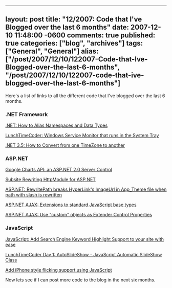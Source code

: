  ---
  layout: post
  title: "12/2007: Code that I've Blogged over the last 6 months"
  date: 2007-12-10 11:48:00 -0600
  comments: true
  published: true
  categories: ["blog", "archives"]
  tags: ["General", "General"]
  alias: ["/post/2007/12/10/122007-Code-that-Ive-Blogged-over-the-last-6-months", "/post/2007/12/10/122007-code-that-ive-blogged-over-the-last-6-months"]
  ---
<!-- more -->
<P>Here's a list of links to all the different code that I've blogged over the last 6 months.</P>
<H3>.NET Framework</H3>
<P><A href="/Blog/Post.aspx?PostID=1426">.NET: How to Alias Namespaces and Data Types</A></P>
<P><A href="/Blog/Post.aspx?PostID=1393">LunchTimeCoder: Windows Service Monitor that runs in the System Tray</A> </P><A href="/Blog/Post.aspx?PostID=1379">.NET 3.5: How to Convert from one TimeZone to another</A> 
<H3>ASP.NET</H3>
<P><A href="/Blog/Post.aspx?PostID=1429">Google Charts API: an ASP.NET 2.0&nbsp;Server Control</A></P>
<P><A href="/Blog/Post.aspx?PostID=1419">Subsite Rewriting HttpModule for ASP.NET</A></P>
<P><U><FONT color=#0066cc><A href="/Blog/Post.aspx?PostID=1416">ASP.NET: RewritePath breaks HyperLink's ImageUrl in App_Theme file when path with slash is rewritten</A></FONT></U></P>
<P><A href="/Blog/Post.aspx?PostID=1396">ASP.NET AJAX: Extensions to standard JavaScript base types</A> </P>
<P><A href="/Blog/Post.aspx?PostID=1377">ASP.NET AJAX: Use "custom" objects as Extender Control Properties</A></P>
<H3>JavaScript</H3>
<P><A href="/Blog/Post.aspx?PostID=1401">JavaScript: Add Search Engine Keyword Highlight Support to your site with ease</A></P>
<P><A href="/Blog/Post.aspx?PostID=1384">LunchTimeCoder Day 1: AutoSlideShow - JavaScript Automatic SlideShow Class</A></P>
<P><A href="/Blog/Post.aspx?PostID=1380">Add iPhone style flicking support using JavaScript</A> </P>
<P>Now lets see if I can post more code to the blog in the next six months.</P>
